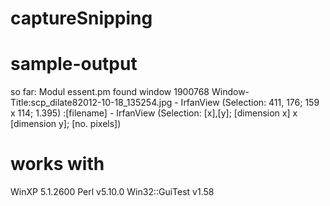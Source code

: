 captureSnipping
===============

sample-output
=============

so far:
Modul essent.pm
found window 1900768
Window-Title:scp_dilate82012-10-18_135254.jpg - IrfanView (Selection: 411, 176; 159 x 114; 1.395)
 :[filename] - IrfanView (Selection: [x],[y]; [dimension x] x [dimension y]; [no. pixels])


works with
==========

WinXP 5.1.2600
Perl v5.10.0
Win32::GuiTest v1.58